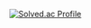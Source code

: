 [![Solved.ac Profile](http://mazassumnida.wtf/api/v2/generate_badge?boj=백준아이디)](https://solved.ac/ehdgus5169/)

